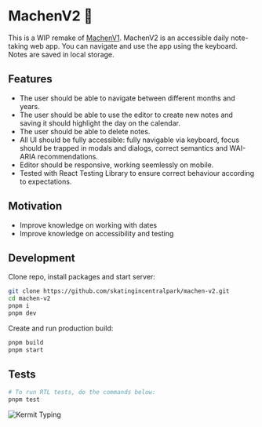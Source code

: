 # MachenV2 📝

This is a WIP remake of [MachenV1](https://machen.vercel.app/calendar). MachenV2 is an accessible daily note-taking web app. You can navigate and use the app using the keyboard. Notes are saved in local storage.

## Features

- The user should be able to navigate between different months and years.
- The user should be able to use the editor to create new notes and saving it should highlight the day on the calendar.
- The user should be able to delete notes.
- All UI should be fully accessible: fully navigable via keyboard, focus should be trapped in modals and dialogs, correct semantics and WAI-ARIA recommendations.
- Editor should be responsive, working seemlessly on mobile.
- Tested with React Testing Library to ensure correct behaviour according to expectations.

## Motivation

- Improve knowledge on working with dates
- Improve knowledge on accessibility and testing

## Development

Clone repo, install packages and start server:

```bash
git clone https://github.com/skatingincentralpark/machen-v2.git
cd machen-v2
pnpm i
pnpm dev
```

Create and run production build:

```bash
pnpm build
pnpm start
```

## Tests

```bash
# To run RTL tests, do the commands below:
pnpm test
```

![Kermit Typing](https://media0.giphy.com/media/XIqCQx02E1U9W/giphy.gif?cid=6c09b952xqp5p0ph285llvqmy3l1crz9l2ubkizzg0v5q5q5&ep=v1_gifs_search&rid=giphy.gif&ct=g)
